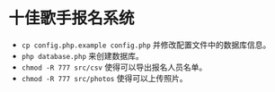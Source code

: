 # 十佳歌手报名系统

* `cp config.php.example config.php` 并修改配置文件中的数据库信息。
* `php database.php` 来创建数据库。
* `chmod -R 777 src/csv` 使得可以导出报名人员名单。
* `chmod -R 777 src/photos` 使得可以上传照片。

